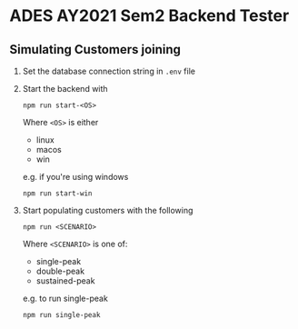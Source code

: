 # ADES AY2021 Sem2 Backend Tester

## Simulating Customers joining

1. Set the database connection string in `.env` file
2. Start the backend with

    ```
    npm run start-<OS>
    ```

    Where `<OS>` is either

    - linux
    - macos
    - win

    e.g. if you're using windows

    ```
    npm run start-win
    ```

3. Start populating customers with the following

    ```
    npm run <SCENARIO>
    ```

    Where `<SCENARIO>` is one of:

    - single-peak
    - double-peak
    - sustained-peak

    e.g. to run single-peak

    ```
    npm run single-peak
    ```
